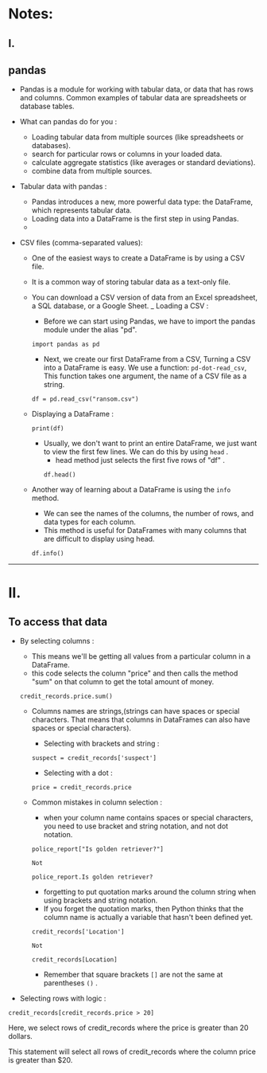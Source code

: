# Notes: 

## I.
## pandas 
 - Pandas is a module for working with tabular data, or data that has rows and columns. Common examples of tabular data are spreadsheets or database tables. 
 - What can pandas do for you : 
   - Loading tabular data from multiple sources (like spreadsheets or databases).
   - search for particular rows or columns in your loaded data. 
   - calculate aggregate statistics (like averages or standard deviations). 
   - combine data from multiple sources. 
   
 - Tabular data with pandas : 
   - Pandas introduces a new, more powerful data type: the DataFrame, which represents tabular data.
   - Loading data into a DataFrame is the first step in using Pandas.
   - 
 - CSV files (comma-separated values):
   - One of the easiest ways to create a DataFrame is by using a CSV file.
   - It is a common way of storing tabular data as a text-only file.
   - You can download a CSV version of data from an Excel spreadsheet, a SQL database, or a Google Sheet.
   _ Loading a CSV :
     - Before we can start using Pandas, we have to import the pandas module under the alias "pd".
     ```
     import pandas as pd
     ```
     
     - Next, we create our first DataFrame from a CSV, Turning a CSV into a DataFrame is easy. We use a function: `pd-dot-read_csv`, This function takes one argument, the name of a CSV file as a string.
     ```
     df = pd.read_csv("ransom.csv")
     ```
     
   - Displaying a DataFrame :
     ```
     print(df)
     ```
     
     - Usually, we don't want to print an entire DataFrame, we just want to view the first few lines. We can do this by using `head` .
       - head method just selects the first five rows of "df" .
       ```
       df.head()
       ```
       
    - Another way of learning about a DataFrame is using the `info` method.
       - We can see the names of the columns, the number of rows, and data types for each column.  
       - This method is useful for DataFrames with many columns that are difficult to display using head.
       ```
       df.info()
       ```
  --------------------------------------------------------------------------------------------------------------------------------------------------------------------------------------------------------------------------
  
  # II.
  ## To access that data
  - By selecting columns :
    - This means we'll be getting all values from a particular column in a DataFrame.
    - this code selects the column "price" and then calls the method "sum" on that column to get the total amount of money.
    ```
    credit_records.price.sum()
    ```
    
    - Columns names are strings,(strings can have spaces or special characters. That means that columns in DataFrames can also have spaces or special characters).
      - Selecting with brackets and string :
      ```
      suspect = credit_records['suspect']
      ```
      
      -  Selecting with a dot :
      ```
      price = credit_records.price
      ```
      
    - Common mistakes in column selection :
      - when your column name contains spaces or special characters, you need to use bracket and string notation, and not dot notation.
      
      ```
      police_report["Is golden retriever?"] 
      
      Not
      
      police_report.Is golden retriever?
      ```
      
      - forgetting to put quotation marks around the column string when using brackets and string notation.
      - If you forget the quotation marks, then Python thinks that the column name is actually a variable that hasn't been defined yet.
      
      ```
      credit_records['Location']
      
      Not
      
      credit_records[Location]
      ```
      
      - Remember that square brackets `[]` are not the same at parentheses `()` .
      
  - Selecting rows with logic :
  ```
  credit_records[credit_records.price > 20]
  ```
   Here, we select rows of credit_records where the price is greater than 20 dollars.
   
   This statement will select all rows of credit_records where the column price is greater than $20.
  
  
  
    
       

